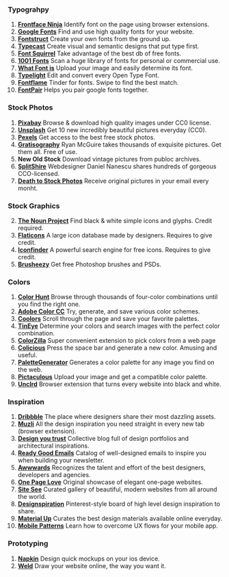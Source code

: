 ### Typograhpy

1. **[Frontface Ninja](http://fontface.ninja)** Identify font on the page using browser extensions.
2. **[Google Fonts](https://fonts.google.com)** Find and use high quality fonts for your website.
4. **[Fontstruct](http://fontstruct.com)** Create your own fonts from the ground up. 
5. **[Typecast](https://typecast.com)** Create visual and semantic designs that put type first.
6. **[Font Squirrel](https://fontsquirrel.com)** Take advantage of the best db of free fonts.
7. **[1001 Fonts](http://www.1001fonts.com)** Scan a huge library of fonts for personal or commercial use.
8. **[What Font is](http://www.whatfontis.com)** Upload your image and easily determine its font.
9. **[Typelight](http://www.cr8software.net/typelight.html)** Edit and convert every Open Type Font.
10. **[Fontflame](http://fontflame.com)** Tinder for fonts. Swipe to find the best match.
11. **[FontPair](http://fontpair.co)** Helps you pair google fonts together.

### Stock Photos
1. **[Pixabay](https://pixabay.com)** Browse & download high quality images under CC0 license.
2. **[Unsplash](https://unsplash.com/)** Get 10 new incredibly beautiful pictures everyday (CC0).
4. **[Pexels](https://pexels.com)** Get access to the best free stock photos.
5. **[Gratisography](http://www.gratisography.com/)** Ryan McGuire takes thousands of exquisite pictures. Get them all. Free of use.
6. **New Old Stock[](http://nos.twnsnd.co/)** Download vintage pictures from publoc archives.
7. **[SplitShire](http://www.splitshire.com/)** Webdesigner Daniel Nanescu shares hundreds of gorgeous CCO-licensed.
8. **[Death to Stock Photos](http://deathtothestockphoto.com/)** Receive original pictures in your email every monht.

### Stock Graphics
2. **[The Noun Project](https://thenounproject.com/)** Find black & white simple icons and glyphs. Credit required.
3. **[Flaticons](http://www.flaticon.com/)** A large icon database made by designers. Requires to give credit.
4. **[Iconfinder](https://www.iconfinder.com/)** A powerful search engine for free icons. Requires to give credit.
5. **[Brusheezy](https://www.brusheezy.com/)** Get free Photoshop brushes and PSDs.

### Colors
1. **[Color Hunt](http://colorhunt.co/)** Browse through thousands of four-color combinations until you find the right one.
2. **[Adobe Color CC](https://color.adobe.com)** Try, generate, and save various color schemes.
3. **[Coolors](https://coolors.co)** Scroll through the page and save your favorite palettes.
4. **[TinEye](http://labs.tineye.com/)** Determine your colors and search images with the perfect color combination.
5. **[ColorZilla](http://www.colorzilla.com/)** Super convenient extension to pick colors from a web page
6. **[Colicious](http://colicious.ga/)** Press the space bar and generate a new color. Amusing and useful.
7. **[PaletteGenerator](http://palettegenerator.com/)** Generates a color palette for any image you find on the web.
8. **[Pictaculous](http://www.pictaculous.com/)** Upload your image and get a compatible color palette.
9. **[Unclrd](http://www.unclrd.com/)** Browser extension that turns every website
into black and white.

### Inspiration
1. **[Dribbble](https://dribbble.com/)** The place where designers share their most dazzling assets.
2. **[Muzli](https://muz.li/)** All the design inspiration you need straight in every new tab (browser extension).
3. **[Design you trust](http://designyoutrust.com/)** Collective blog full of design portfolios and architectural inspirations.
4. **[Ready Good Emails](http://reallygoodemails.com/)** Catalog of well-designed emails to inspire you when building your newsletter.
5. **[Awwwards](http://www.awwwards.com/)** Recognizes the talent and effort of the best designers, developers and agencies.
6. **[One Page Love](https://onepagelove.com/)** Original showcase of elegant one-page websites.
7. **[Site See](https://sitesee.co/)** Curated gallery of beautiful, modern websites from all around the world.
8. **[Designspiration](http://designspiration.net/)** Pinterest-style board of high level design inspiration to share.
9. **[Material Up](https://material.uplabs.com/)** Curates the best design materials available online everyday.
10. **[Mobile Patterns](http://www.mobile-patterns.com/)** Learn how to overcome UX flows for your mobile app.

### Prototyping
1. **[Napkin](http://www.designwithnapkin.com/)** Design quick mockups on your ios device.
2. **[Weld](https://www.weld.io/)** Draw your website online, the way you want it.